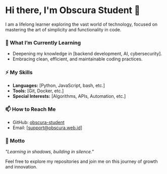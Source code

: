 # Hi there, I'm Obscura Student 👋  

I am a lifelong learner exploring the vast world of technology, focused on mastering the art of simplicity and functionality in code.  

### 🌱 What I’m Currently Learning  
- Deepening my knowledge in [backend development, AI, cybersecurity].  
- Embracing clean, efficient, and maintainable coding practices.  

### ⚡ My Skills  
- **Languages:** [Python, JavaScript, bash, etc.]  
- **Tools:** [Git, Docker, etc.]  
- **Special Interests:** [Algorithms, APIs, Automation, etc.]  

### 📫 How to Reach Me  
- GitHub: [obscura-student](https://github.com/9fdxh42-koq)  
- Email: [support@obscura.web.id]  

### 📜 Motto  
*"Learning in shadows, building in silence."*  

Feel free to explore my repositories and join me on this journey of growth and innovation.

<!---
9fdxh42-koq/9fdxh42-koq is a ✨ special ✨ repository because its `README.md` (this file) appears on your GitHub profile.
You can click the Preview link to take a look at your changes.
--->
